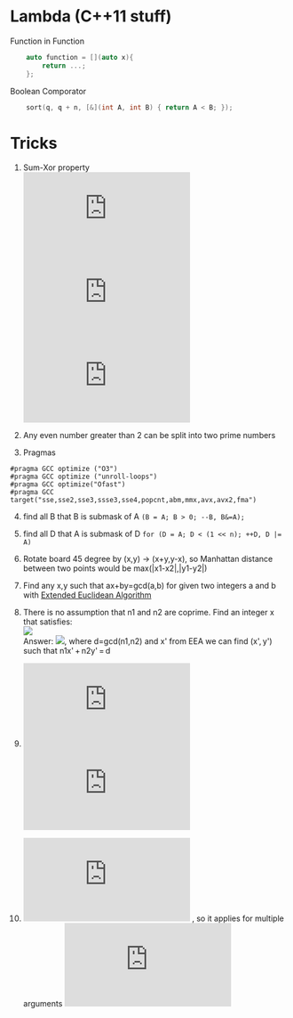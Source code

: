 # Lambda (C++11 stuff)
Function in Function
```cpp
	auto function = [](auto x){
		return ...;
	};
```
Boolean Comporator
```cpp
    sort(q, q + n, [&](int A, int B) { return A < B; });
```

# Tricks
1) Sum-Xor property <br>
![](https://latex.codecogs.com/gif.latex?a&plus;b%20%3D%20a%20%5Coplus%20b%20&plus;%202%28a%5CAnd%20b%29) <br>
![](https://latex.codecogs.com/gif.latex?a&plus;b%3Da%5Cvert%20b%20&plus;%20a%5CAnd%20b) <br>
![](https://latex.codecogs.com/gif.latex?a%20%5Coplus%20b%20%3D%20a%5Cvert%20b%20-%20a%5CAnd%20b) <br>

2) Any even number greater than 2 can be split into two prime numbers

3) Pragmas
```
#pragma GCC optimize ("O3")
#pragma GCC optimize ("unroll-loops")
#pragma GCC optimize("Ofast")
#pragma GCC target("sse,sse2,sse3,ssse3,sse4,popcnt,abm,mmx,avx,avx2,fma")
```

4) find all B that B is submask of A
```(B = A; B > 0; --B, B&=A);```

5) find all D that A is submask of D
```for (D = A; D < (1 << n); ++D, D |= A)```

6) Rotate board 45 degree by (x,y) -> (x+y,y-x), so Manhattan distance between two points would be max(|x1-x2|,|y1-y2|)

7) Find any x,y such that ax+by=gcd(a,b) for given two integers a and b with [Extended Euclidean Algorithm](https://cp-algorithms.com/algebra/extended-euclid-algorithm.html#algorithm)


8) There is no assumption that n1 and n2 are coprime. Find an integer x that satisfies:<br>
![](https://espresso.codeforces.com/bb121fa59f669935e3b01fd4dd0e9278e3e33fa8.png) <br>
Answer: ![](https://espresso.codeforces.com/5c24e7d9eb7072de51e66f33018c45b316cc1318.png), where d=gcd(n1,n2) and x' from EEA we can find (x', y') such that n1x' + n2y' = d<br>

9) ![](https://latex.codecogs.com/gif.latex?gcd%28lcm%28x%2Cy_1%29%2Clcm%28x%2Cy_2%29%2C...%2Clcm%28x%2Cy_k%29%29%20%3D%20lcm%28x%2Cgcd%28y_1%2Cy_2%2C...%2Cy_k%29%29) <br>
   ![](https://latex.codecogs.com/gif.latex?lcm%28gcd%28x%2Cy_1%29%2Cgcd%28x%2Cy_2%29%2C...%2Cgcd%28x%2Cy_k%29%29%20%3D%20gcd%28x%2Clcm%28y_1%2Cy_2%2C...%2Cy_k%29%29) <br>

10) ![](https://latex.codecogs.com/gif.latex?gcd%28x%2Cy%29%3Dgcd%28x-y%2Cy%29%2C%20x%3Ey) , so it applies for multiple arguments ![](https://latex.codecogs.com/gif.latex?gcd%28x%2Cy%2Cz%2C...%29%20%3D%20gcd%28x-y%2Cy%2Cz%2C...%29)<br>
   
